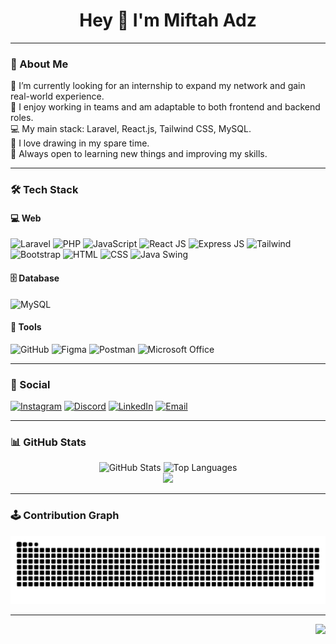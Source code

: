 <h1 align="center">Hey 👋 I'm Miftah Adz</h1>

---

### 👋 About Me

🌱 I’m currently looking for an internship to expand my network and gain real-world experience.  
🤝 I enjoy working in teams and am adaptable to both frontend and backend roles.  
💻 My main stack: Laravel, React.js, Tailwind CSS, MySQL.  
🎨 I love drawing in my spare time.  
💬 Always open to learning new things and improving my skills.

---

### 🛠️ Tech Stack

#### 💻 Web
![Laravel](https://img.shields.io/badge/-Laravel-FF2D20?logo=laravel&logoColor=white)
![PHP](https://img.shields.io/badge/-PHP-777BB4?logo=php&logoColor=white)
![JavaScript](https://img.shields.io/badge/-JavaScript-F7DF1E?logo=javascript&logoColor=black)
![React JS](https://img.shields.io/badge/-React-20232A?logo=react&logoColor=61DAFB)
![Express JS](https://img.shields.io/badge/-Express.js-000000?logo=express&logoColor=white)
![Tailwind](https://img.shields.io/badge/-TailwindCSS-06B6D4?logo=tailwind-css&logoColor=white)
![Bootstrap](https://img.shields.io/badge/-Bootstrap-563D7C?logo=bootstrap&logoColor=white)
![HTML](https://img.shields.io/badge/-HTML5-E34F26?logo=html5&logoColor=white)
![CSS](https://img.shields.io/badge/-CSS3-1572B6?logo=css3&logoColor=white)
![Java Swing](https://img.shields.io/badge/-Java%20Swing-007396?logo=java&logoColor=white)

#### 🗄️ Database
![MySQL](https://img.shields.io/badge/-MySQL-4479A1?logo=mysql&logoColor=white)

#### 🔧 Tools
![GitHub](https://img.shields.io/badge/-GitHub-181717?logo=github)
![Figma](https://img.shields.io/badge/-Figma-F24E1E?logo=figma&logoColor=white)
![Postman](https://img.shields.io/badge/-Postman-FF6C37?logo=postman&logoColor=white)
![Microsoft Office](https://img.shields.io/badge/-Office-EB3C00?logo=microsoft-office&logoColor=white)

---

### 🔗 Social

[![Instagram](https://img.shields.io/badge/-Instagram-E4405F?logo=instagram&logoColor=white)](https://www.instagram.com/mfthadz_)
[![Discord](https://img.shields.io/badge/-Discord-5865F2?logo=discord&logoColor=white)](https://discord.com/users/830463785280995368)
[![LinkedIn](https://img.shields.io/badge/-LinkedIn-0077B5?logo=linkedin&logoColor=white)](https://www.linkedin.com/in/miftah-adz-dzaudan-i-682616293/)
[![Email](https://img.shields.io/badge/-Email-D14836?logo=gmail&logoColor=white)](mailto:miftahdzaudan@gmail.com)

---

### 📊 GitHub Stats

<div align="center">
  <img src="https://github-readme-stats.vercel.app/api?username=miftahadzdzaudanislam&show_icons=true&theme=dracula&count_private=true&hide_border=false" height="150" alt="GitHub Stats" />
  <img src="https://github-readme-stats.vercel.app/api/top-langs/?username=miftahadzdzaudanislam&layout=compact&theme=dracula&hide_border=false&langs_count=6" height="150" alt="Top Languages" />
</div>

<div align="center">
  <img src="https://github-readme-streak-stats-eight.vercel.app?user=miftahadzdzaudanislam&theme=radical" height="150"/>
</div>

---

### 🕹️ Contribution Graph

<picture>
  <source media="(prefers-color-scheme: dark)" srcset="https://raw.githubusercontent.com/miftahadzdzaudanislam/miftahadzdzaudanislam/main/docs/pacman-contribution-graph-dark.svg">
  <source media="(prefers-color-scheme: light)" srcset="https://raw.githubusercontent.com/miftahadzdzaudanislam/miftahadzdzaudanislam/main/docs/pacman-contribution-graph.svg">
  <img alt="Snake Contribution Graph" src="https://raw.githubusercontent.com/miftahadzdzaudanislam/miftahadzdzaudanislam/main/docs/pacman-contribution-graph.svg">
</picture>

---

<img align="right" height="150" src="https://media1.giphy.com/media/v1.Y2lkPTc5MGI3NjExM2F0eDNscXdhM2c0d3RwNHluMGZpYjQ3Y3Rma2pnaHZ0NngzNzlxNSZlcD12MV9pbnRlcm5hbF9naWZfYnlfaWQmY3Q9Zw/39GAXpLVKvYRO/giphy.gif" />
